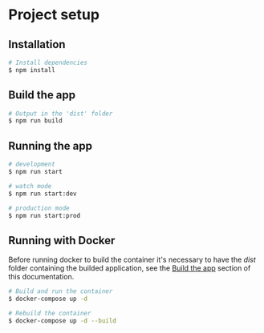 # Project setup

## Installation

```bash
# Install dependencies
$ npm install
```

## Build the app

```bash
# Output in the 'dist' folder
$ npm run build
```

## Running the app

```bash
# development
$ npm run start

# watch mode
$ npm run start:dev

# production mode
$ npm run start:prod
```

## Running with Docker

Before running docker to build the container it's necessary to have the _dist_ folder
containing the builded application, see the [Build the app](#build-the-app) section
of this documentation.

```bash
# Build and run the container
$ docker-compose up -d

# Rebuild the container
$ docker-compose up -d --build
```
